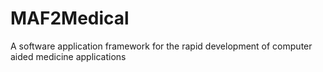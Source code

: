 MAF2Medical
===========

A software application framework for the rapid development of computer aided medicine applications
